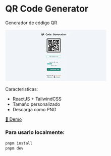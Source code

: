 # QR Code Generator

Generador de código QR

![Screenshot QR Code](/public/qr-gen.webp)

Caracteristicas:
- ReactJS + TailwindCSS
- Tamaño personalizado
- Descarga como PNG

[🔗 Demo](https://qrcode-generator2024.vercel.app/)

### Para usarlo localmente:

```
pnpm install
pnpm dev
```